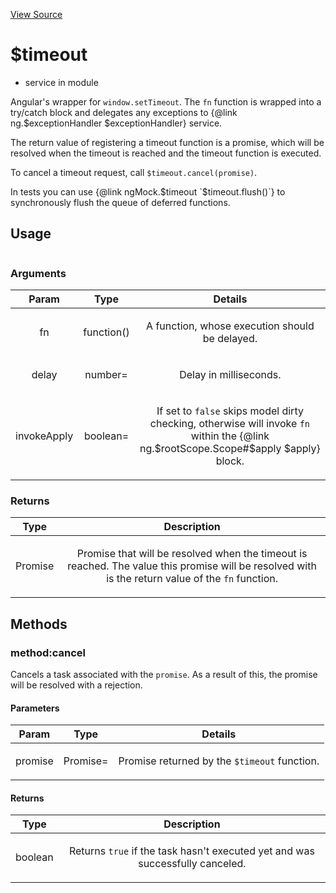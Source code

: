 

[View Source](http://github.com///tree/master/#L14243)



# $timeout






* service in module []()






Angular's wrapper for `window.setTimeout`. The `fn` function is wrapped into a try/catch
block and delegates any exceptions to
{@link ng.$exceptionHandler $exceptionHandler} service.

The return value of registering a timeout function is a promise, which will be resolved when
the timeout is reached and the timeout function is executed.

To cancel a timeout request, call `$timeout.cancel(promise)`.

In tests you can use {@link ngMock.$timeout `$timeout.flush()`} to
synchronously flush the queue of deferred functions.







  

## Usage

```js$timeout(, [], []);)
```




### Arguments

| Param | Type | Details |
| :--: | :--: | :--: |
| fn | function() | <p>A function, whose execution should be delayed.</p>  |
| delay | number= | <p>Delay in milliseconds.</p>  |
| invokeApply | boolean= | <p>If set to <code>false</code> skips model dirty checking, otherwise will invoke <code>fn</code> within the {@link ng.$rootScope.Scope#$apply $apply} block.</p>  |

### Returns

| Type | Description |
| :--: | :--: |
| Promise | <p>Promise that will be resolved when the timeout is reached. The value this promise will be resolved with is the return value of the <code>fn</code> function.</p>  |


## Methods
### method:cancel
Cancels a task associated with the `promise`. As a result of this, the promise will be
resolved with a rejection.


#### Parameters

| Param | Type | Details |
| :--: | :--: | :--: |
| promise | Promise= | <p>Promise returned by the <code>$timeout</code> function.</p>  |




#### Returns</h4>

| Type | Description |
| :--: | :--: |
| boolean | <p>Returns <code>true</code> if the task hasn&#39;t executed yet and was successfully canceled.</p>  |










